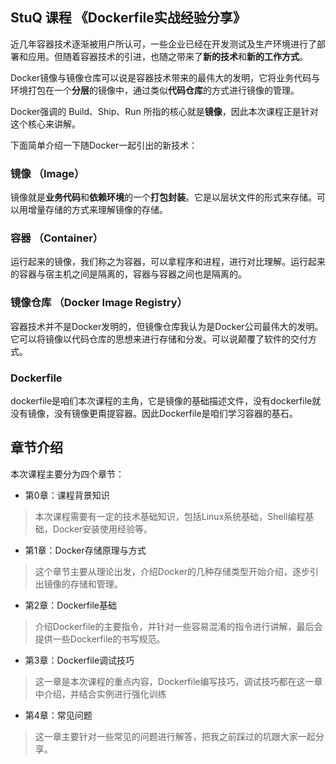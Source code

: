 ## StuQ 课程 《Dockerfile实战经验分享》

近几年容器技术逐渐被用户所认可，一些企业已经在开发测试及生产环境进行了部署和应用。但随着容器技术的引进，也随之带来了**新的技术**和**新的工作方式**。

Docker镜像与镜像仓库可以说是容器技术带来的最伟大的发明，它将业务代码与环境打包在一个**分层**的镜像中，通过类似**代码仓库**的方式进行镜像的管理。

Docker强调的 Build、Ship、Run 所指的核心就是**镜像**，因此本次课程正是针对这个核心来讲解。
 
下面简单介绍一下随Docker一起引出的新技术：

### 镜像 （Image）
镜像就是**业务代码**和**依赖环境**的一个**打包封装**。它是以层状文件的形式来存储。可以用增量存储的方式来理解镜像的存储。

### 容器 （Container）
运行起来的镜像，我们称之为容器，可以拿程序和进程，进行对比理解。运行起来的容器与宿主机之间是隔离的，容器与容器之间也是隔离的。

###  **镜像仓库** （Docker Image Registry）
容器技术并不是Docker发明的，但镜像仓库我认为是Docker公司最伟大的发明。它可以将镜像以代码仓库的思想来进行存储和分发。可以说颠覆了软件的交付方式。

### Dockerfile
dockerfile是咱们本次课程的主角，它是镜像的基础描述文件，没有dockerfile就没有镜像，没有镜像更甭提容器。因此Dockerfile是咱们学习容器的基石。


## 章节介绍
本次课程主要分为四个章节：

- 第0章：课程背景知识
> 本次课程需要有一定的技术基础知识，包括Linux系统基础，Shell编程基础，Docker安装使用经验等。

- 第1章：Docker存储原理与方式
>这个章节主要从理论出发，介绍Docker的几种存储类型开始介绍，逐步引出镜像的存储和管理。

- 第2章：Dockerfile基础
>介绍Dockerfile的主要指令，并针对一些容易混淆的指令进行讲解，最后会提供一些Dockerfile的书写规范。

- 第3章：Dockerfile调试技巧
> 这一章是本次课程的重点内容，Dockerfile编写技巧，调试技巧都在这一章中介绍，并结合实例进行强化训练

- 第4章：常见问题
> 这一章主要针对一些常见的问题进行解答，把我之前踩过的坑跟大家一起分享。
